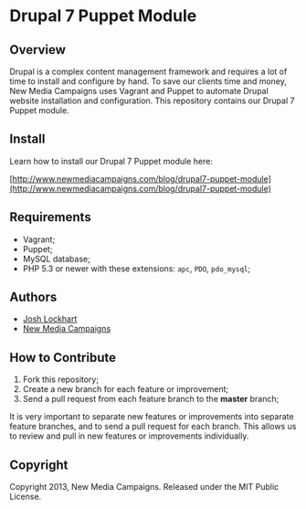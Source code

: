# Drupal 7 Puppet Module

## Overview

Drupal is a complex content management framework and requires a lot of time to install and
configure by hand. To save our clients time and money, New Media Campaigns uses
Vagrant and Puppet to automate Drupal website installation and configuration. This repository
contains our Drupal 7 Puppet module.

## Install

Learn how to install our Drupal 7 Puppet module here:

[http://www.newmediacampaigns.com/blog/drupal7-puppet-module](http://www.newmediacampaigns.com/blog/drupal7-puppet-module)

## Requirements

* Vagrant;
* Puppet;
* MySQL database;
* PHP 5.3 or newer with these extensions: `apc`, `PDO`, `pdo_mysql`;

## Authors

* [Josh Lockhart](https://github.com/codeguy)
* [New Media Campaigns](http://www.newmediacampaigns.com)

## How to Contribute

1. Fork this repository;
2. Create a new branch for each feature or improvement;
3. Send a pull request from each feature branch to the **master** branch;

It is very important to separate new features or improvements into separate feature branches, and to send a
pull request for each branch. This allows us to review and pull in new features or improvements individually.

## Copyright

Copyright 2013, New Media Campaigns. Released under the MIT Public License.
